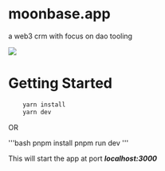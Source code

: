 # moonbase.app
a web3 crm with focus on dao tooling

![](https://media.discordapp.net/attachments/1047007258237743165/1072917932386029628/image.png?width=1385&height=587)

# Getting Started

```bash
    yarn install 
    yarn dev
```    

OR

'''bash
    pnpm install
    pnpm run dev
'''

This will start the app at port ***localhost:3000***
